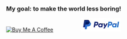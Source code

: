 ### My goal: to make the world less boring!

[![Buy Me A Coffee](https://www.buymeacoffee.com/assets/img/custom_images/orange_img.png)](https://www.buymeacoffee.com/sergemoskalenko) &nbsp;  &nbsp;  &nbsp;  &nbsp;  &nbsp;  &nbsp;   &nbsp;  &nbsp;  &nbsp;  [![Donate via PayPal](https://raw.githubusercontent.com/sergemoskalenko/I-m-looking-for-a-job-or-collaboration-as-an-iOS-Mac-OS-X-/master/PayPal.jpg)](https://www.paypal.com/donate/?hosted_button_id=UZGCQ3MNG8QC) 

<!--
### Hi there 👋
**sergemoskalenko/sergemoskalenko** is a ✨ _special_ ✨ repository because its `README.md` (this file) appears on your GitHub profile.

Here are some ideas to get you started:

- 🔭 I’m currently working on ...
- 🌱 I’m currently learning ...
- 👯 I’m looking to collaborate on ...
- 🤔 I’m looking for help with ...
- 💬 Ask me about ...
- 📫 How to reach me: ...
- 😄 Pronouns: ...
- ⚡ Fun fact: ...
-->

